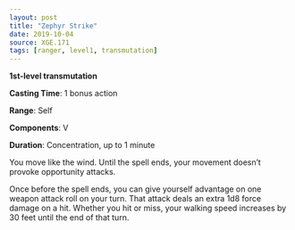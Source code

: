 ```yaml
---
layout: post
title: "Zephyr Strike"
date: 2019-10-04
source: XGE.171
tags: [ranger, level1, transmutation]
---
```


**1st-level transmutation**

**Casting Time**: 1 bonus action

**Range**: Self

**Components**: V

**Duration**: Concentration, up to 1 minute

You move like the wind. Until the spell ends, your movement doesn’t provoke opportunity attacks.

Once before the spell ends, you can give yourself advantage on one weapon attack roll on your turn. That attack deals an extra 1d8 force damage on a hit. Whether you hit or miss, your walking speed increases by 30 feet until the end of that turn.